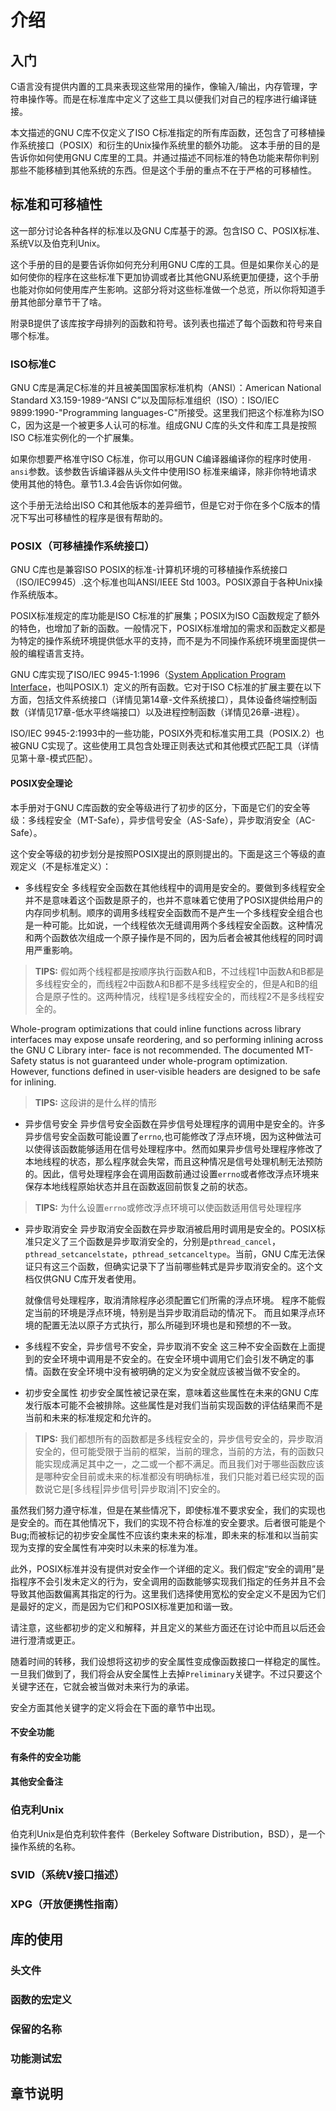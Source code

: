 # 介绍

## 入门
C语言没有提供内置的工具来表现这些常用的操作，像输入/输出，内存管理，字符串操作等。而是在标准库中定义了这些工具以便我们对自己的程序进行编译链接。

  本文描述的GNU C库不仅定义了ISO C标准指定的所有库函数，还包含了可移植操作系统接口（POSIX）和衍生的Unix操作系统里的额外功能。
  这本手册的目的是告诉你如何使用GNU C库里的工具。并通过描述不同标准的特色功能来帮你判别那些不能移植到其他系统的东西。但是这个手册的重点不在于严格的可移植性。

## 标准和可移植性
这一部分讨论各种各样的标准以及GNU C库基于的源。包含ISO C、POSIX标准、系统V以及伯克利Unix。

  这个手册的目的是要告诉你如何充分利用GNU C库的工具。但是如果你关心的是如何使你的程序在这些标准下更加协调或者比其他GNU系统更加便捷，这个手册也能对你如何使用库产生影响。这部分将对这些标准做一个总览，所以你将知道手册其他部分章节干了啥。

  附录B提供了该库按字母排列的函数和符号。该列表也描述了每个函数和符号来自哪个标准。


### ISO标准C
GNU C库是满足C标准的并且被美国国家标准机构（ANSI）：American National Standard X3.159-1989-“ANSI C”以及国际标准组织（ISO）：ISO/IEC 9899:1990-"Programming languages-C"所接受。这里我们把这个标准称为ISO C，因为这是一个被更多人认可的标准。组成GNU C库的头文件和库工具是按照ISO C标准实例化的一个扩展集。
 
  如果你想要严格准守ISO C标准，你可以用GUN C编译器编译你的程序时使用`-ansi`参数。该参数告诉编译器从头文件中使用ISO 标准来编译，除非你特地请求使用其他的特色。章节1.3.4会告诉你如何做。
 
  这个手册无法给出ISO C和其他版本的差异细节，但是它对于你在多个C版本的情况下写出可移植性的程序是很有帮助的。

### POSIX（可移植操作系统接口）
GNU C库也是兼容ISO POSIX的标准-计算机环境的可移植操作系统接口（ISO/IEC9945）.这个标准也叫ANSI/IEEE Std 1003。POSIX源自于各种Unix操作系统版本。

  POSIX标准规定的库功能是ISO C标准的扩展集；POSIX为ISO C函数规定了额外的特色，也增加了新的函数。一般情况下，POSIX标准增加的需求和函数定义都是为特定的操作系统环境提供低水平的支持，而不是为不同操作系统环境里面提供一般的编程语言支持。

  GNU C库实现了ISO/IEC 9945-1:1996（[System Application Program Interface](http://ieeexplore.ieee.org/document/846694/?reload=true)，也叫POSIX.1）定义的所有函数。它对于ISO C标准的扩展主要在以下方面，包括文件系统接口（详情见第14章-文件系统接口），具体设备终端控制函数（详情见17章-低水平终端接口）以及进程控制函数（详情见26章-进程）。

  ISO/IEC 9945-2:1993中的一些功能，POSIX外壳和标准实用工具（POSIX.2）也被GNU C实现了。这些使用工具包含处理正则表达式和其他模式匹配工具（详情见第十章-模式匹配）。

#### POSIX安全理论
本手册对于GNU C库函数的安全等级进行了初步的区分，下面是它们的安全等级：多线程安全（MT-Safe），异步信号安全（AS-Safe），异步取消安全（AC-Safe）。

  这个安全等级的初步划分是按照POSIX提出的原则提出的。下面是这三个等级的直观定义（不是标准定义）：
* 多线程安全
多线程安全函数在其他线程中的调用是安全的。要做到多线程安全并不是意味着这个函数是原子的，也并不意味着它使用了POSIX提供给用户的内存同步机制。顺序的调用多线程安全函数而不是产生一个多线程安全组合也是一种可能。比如说，一个线程依次无缝调用两个多线程安全函数。这种情况和两个函数依次组成一个原子操作是不同的，因为后者会被其他线程的同时调用严重影响。
> **TIPS:**
> 假如两个线程都是按顺序执行函数A和B，不过线程1中函数A和B都是多线程安全的，而线程2中函数A和B都不是多线程安全的，但是A和B的组合是原子性的。这两种情况，线程1是多线程安全的，而线程2不是多线程安全的。

  Whole-program optimizations that could inline functions across library interfaces may expose unsafe reordering, and so performing inlining across the GNU C Library inter- face is not recommended. The documented MT-Safety status is not guaranteed under whole-program optimization. However, functions defined in user-visible headers are designed to be safe for inlining.
> **TIPS:**
> 这段讲的是什么样的情形

* 异步信号安全
异步信号安全函数在异步信号处理程序的调用中是安全的。许多异步信号安全函数可能设置了`errno`,也可能修改了浮点环境，因为这种做法可以使得该函数能够适用在信号处理程序中。然而如果异步信号处理程序修改了本地线程的状态，那么程序就会失常，而且这种情况是信号处理机制无法预防的。因此，信号处理程序会在调用函数前通过设置`errno`或者修改浮点环境来保存本地线程原始状态并且在函数返回前恢复之前的状态。
> **TIPS:**
> 为什么设置`errno`或修改浮点环境可以使函数适用信号处理程序
  
* 异步取消安全
异步取消安全函数在异步取消被启用时调用是安全的。POSIX标准只定义了三个函数是异步取消安全的，分别是`pthread_cancel`，`pthread_setcancelstate`，`pthread_setcanceltype`。当前，GNU C库无法保证只有这三个函数，但确实记录下了当前哪些韩式是异步取消安全的。这个文档仅供GNU C库开发者使用。

  就像信号处理程序，取消清除程序必须配置它们所需的浮点环境。 程序不能假定当前的环境是浮点环境，特别是当异步取消启动的情况下。 而且如果浮点环境的配置无法以原子方式执行，那么所碰到环境也是和预想的不一致。

* 多线程不安全，异步信号不安全，异步取消不安全
这三种不安全函数在上面提到的安全环境中调用是不安全的。在安全环境中调用它们会引发不确定的事情。函数在安全环境中没有被明确的定义为安全就应该被当做不安全的。

* 初步安全属性
初步安全属性被记录在案，意味着这些属性在未来的GNU C库发行版本可能不会被排除。这些属性是对我们当前实现函数的评估结果而不是当前和未来的标准规定和允许的。
> **TIPS:**
> 我们都想所有的函数都是多线程安全的，异步信号安全的，异步取消安全的，但可能受限于当前的框架，当前的理念，当前的方法，有的函数只能实现成满足其中之一，之二或一个都不满足。而且我们对于哪些函数应该是哪种安全目前或未来的标准都没有明确标准，我们只能对着已经实现的函数说它是[多线程|异步信号|异步取消|不]安全的。

  虽然我们努力遵守标准，但是在某些情况下，即使标准不要求安全，我们的实现也是安全的。而在其他情况下，我们的实现不符合标准的安全要求。后者很可能是个Bug;而被标记的初步安全属性不应该约束未来的标准，即未来的标准和以当前实现为支撑的安全属性有冲突时以未来的标准为准。

  此外，POSIX标准并没有提供对安全作一个详细的定义。我们假定“安全的调用”是指程序不会引发未定义的行为，安全调用的函数能够实现我们指定的任务并且不会导致其他函数偏离其指定的行为。这里我们选择使用宽松的安全定义不是因为它们是最好的定义，而是因为它们和POSIX标准更加和谐一致。

  请注意，这些都初步的定义和解释，并且定义的某些方面还在讨论中而且以后还会进行澄清或更正。

  随着时间的转移，我们设想将这初步的安全属性变成像函数接口一样稳定的属性。一旦我们做到了，我们将会从安全属性上去掉`Preliminary`关键字。不过只要这个关键字还在，它就会被当做对未来行为的承诺。

  安全方面其他关键字的定义将会在下面的章节中出现。


#### 不安全功能


#### 有条件的安全功能
#### 其他安全备注
### 伯克利Unix
伯克利Unix是伯克利软件套件（Berkeley Software Distribution，BSD），是一个操作系统的名称。
### SVID（系统V接口描述）
### XPG（开放便携性指南）
## 库的使用
### 头文件
### 函数的宏定义
### 保留的名称
### 功能测试宏
## 章节说明



